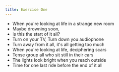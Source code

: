 ```yaml
---
title: Exercise One
---
```


- When you're looking at life
in a strange new room
- Maybe drowning soon,
- Is this the start of it all?
- Turn on your TV, Turn down you audiophone
- Turn away from it all,
it's all getting too much
- When you're looking at life, deciphering scars
- Tense group all who sit
still in their cars
- The lights look bright
when you reach outside
- Time for one last ride
before the end of it all



